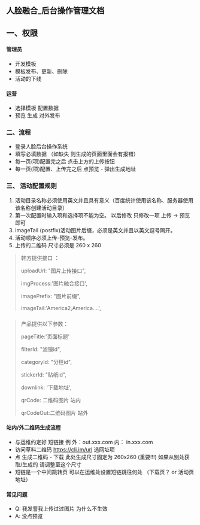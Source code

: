 
## 人脸融合_后台操作管理文档


## 一、权限

#### 管理员
* 开发模板
* 模板发布、更新、删除
* 活动的下线

#### 运营
* 选择模板 配置数据
* 预览 生成 对外发布

### 二、流程

* 登录人脸后台操作系统
* 填写必填数据 （如缺失 则生成的页面里面会有报错）
* 每一页(项)配置完之后 点击上方的上传按钮
* 每一页(项)配置、上传完之后 点预览 - 弹出生成地址 

### 三、 活动配置规则

1. 活动目录名称必须使用英文并且具有意义（百度统计使用该名称、服务器使用该名称创建活动目录）
2. 第一次配置时输入项和选择项不能为空。 以后修改 只修改一项 上传 -> 预览 即可
3. imageTail (postfix)活动图片后缀，必须是英文并且以英文逗号隔开。
4. 活动顺序必须上传-预览-发布。
5. 上传的二维码 尺寸必须是 260 x 260

> 韩方提供接口 ：
>
> uploadUrl: "图片上传接口",
>
> imgProcess:'图片融合接口',
>
> imagePrefix: "图片前缀",
>
> imageTail:'America2,America….',

###  

> 产品提供以下参数：
> 
> pageTitle:'页面标题'
> 
> filterId: "滤镜id",
> 
> categoryId: "分栏id",
> 
> stickerId: "贴纸id",
> 
> downlink: '下载地址',
> 
> qrCode: 二维码图片 站内
> 
> qrCodeOut:二维码图片 站外


#### 站内/外二维码生成流程

* 与运维约定好 短链接 例 外：out.xxx.com 内： in.xxx.com
* 访问草料二维码  https://cli.im/url 选网址项
* 点 生成二维码 - 下载 此处生成尺寸固定为 260x260 (重要!!!) 如果从别处获取/生成的 请调整至这个尺寸
* 短链是一个中间跳转页 可以在运维处设置短链跳往何处 （下载页？ or 活动页地址）

#### 常见问题

* Q: 我发誓我上传过过图片 为什么不生效
* A: 没点预览
